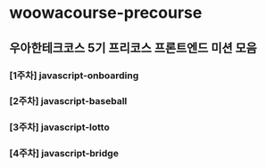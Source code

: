 # woowacourse-precourse
## 우아한테크코스 5기 프리코스 프론트엔드 미션 모음
### [1주차] javascript-onboarding
### [2주차] javascript-baseball
### [3주차] javascript-lotto
### [4주차] javascript-bridge
